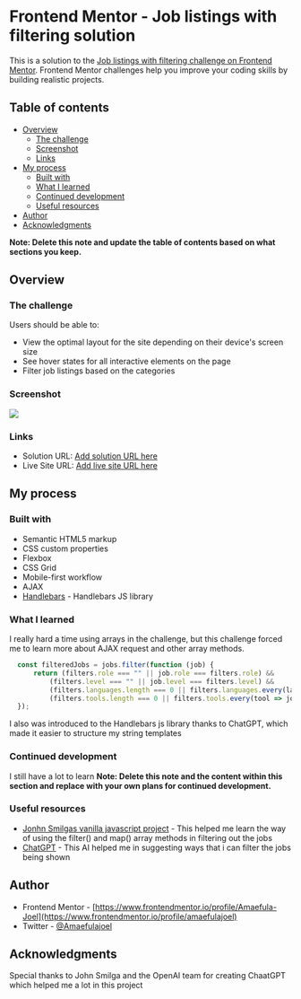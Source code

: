 # Frontend Mentor - Job listings with filtering solution

This is a solution to the [Job listings with filtering challenge on Frontend Mentor](https://www.frontendmentor.io/challenges/job-listings-with-filtering-ivstIPCt). Frontend Mentor challenges help you improve your coding skills by building realistic projects. 

## Table of contents

- [Overview](#overview)
  - [The challenge](#the-challenge)
  - [Screenshot](#screenshot)
  - [Links](#links)
- [My process](#my-process)
  - [Built with](#built-with)
  - [What I learned](#what-i-learned)
  - [Continued development](#continued-development)
  - [Useful resources](#useful-resources)
- [Author](#author)
- [Acknowledgments](#acknowledgments)

**Note: Delete this note and update the table of contents based on what sections you keep.**

## Overview

### The challenge

Users should be able to:

- View the optimal layout for the site depending on their device's screen size
- See hover states for all interactive elements on the page
- Filter job listings based on the categories

### Screenshot

![](./screenshot.jpg)


### Links

- Solution URL: [Add solution URL here](https://your-solution-url.com)
- Live Site URL: [Add live site URL here](https://your-live-site-url.com)

## My process

### Built with

- Semantic HTML5 markup
- CSS custom properties
- Flexbox
- CSS Grid
- Mobile-first workflow
- AJAX
- [Handlebars](https://reactjs.org/) - Handlebars JS library


### What I learned

I really hard a time using arrays in the challenge, but this challenge forced me to learn more about AJAX request and other array methods.

```js
  const filteredJobs = jobs.filter(function (job) {
      return (filters.role === "" || job.role === filters.role) &&
          (filters.level === "" || job.level === filters.level) &&
          (filters.languages.length === 0 || filters.languages.every(lang => job.languages.includes(lang))) &&
          (filters.tools.length === 0 || filters.tools.every(tool => job.tools.includes(tool)))
  });
```

I also was introduced to the Handlebars js library thanks to ChatGPT, which made it easier to structure my string templates

### Continued development

I still have a lot to learn 
**Note: Delete this note and the content within this section and replace with your own plans for continued development.**

### Useful resources

- [Jonhn Smilgas vanilla javascript project](https://www.example.com) - This helped me learn the way of using the filter() and map() array methods in filtering out the jobs
- [ChatGPT](https://www.chat.openai.com) - This AI helped me in suggesting ways that i can filter the jobs being shown

## Author

- Frontend Mentor - [https://www.frontendmentor.io/profile/Amaefula-Joel](https://www.frontendmentor.io/profile/amaefulajoel)
- Twitter - [@Amaefulajoel](https://www.twitter.com/Amaefulajoel)

## Acknowledgments

Special thanks to John Smilga and the OpenAI team for creating ChaatGPT which helped me a lot in this project
